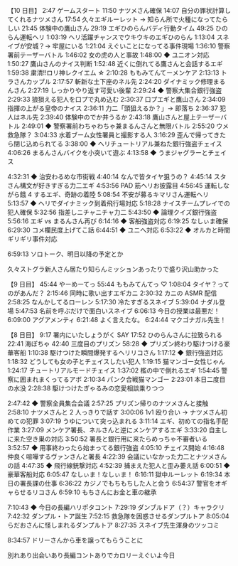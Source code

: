 【10 日目】
2:47 ゲームスタート
11:50 ナツメさん確保
14:07 自分の罪状計算してくれるナツメさん
17:54 久々エギルーレット → 知らん所で火種になってたらしい
21:45 体験中の鷹山さん
29:19 エギひのらんバディ行動タイム
49:25 ひのらん運転ヘリ
1:03:19 ヘリ活躍チャンスでウキウキのエギひのらん
1:13:04 スネイブが安城？→ 牢屋にいる
1:21:04 えぐいことになってる事件現場
1:36:10 警察署前テーザーバトル
1:46:02 女の虎の人と事故
1:48:00 ◆ ユニオン対応
1:50:27 鷹山さんのナイス判断
1:52:48 近くに倒れてる鷹さんと会話するエギ
1:59:38 粛清!!ロリ神レクイエム ☆
2:10:28 ももみてんてーメンケア
2:13:13 トラさんカップル
2:17:57 斬新な土下座のネル先
2:24:20 ダイナミック修理まるんさん
2:27:19 しっかりやり返す可愛い後輩
2:29:24 ◆ 警察大集合銀行強盗
2:29:33 狼狽える犯人を口プで丸め込む
2:30:37 口プエギと鷹山さん
2:34:09 指揮の上がる皇帝のナイス
2:36:11 力二「頭狙えるか？」→ 即落ち
2:36:37 犯人はネル先
2:39:40 体験中のでか井うるか
2:43:18 鷹山さんと屋上テーザーバトル
2:49:01 ◆ 警察署前わちゃわちゃ兼まるんさんと無限バトル
2:55:20 ウメ救急隊？
3:04:33 水着ブーム女性署員と撮影する人
3:16:29 歪んで帰ってきたら閉じ込められてる
3:38:00 ◆ ヘリチュートリアル兼ねた銀行強盗チェイス
4:06:26 まるんさんバイクを小突いて遊ぶ
4:13:58 ◆ うまジャグラーとチェイス

4:32:31 ◆ 治安わるめな市街戦
4:40:14 なんで皆タイヤ狙うの？
4:45:14 スタさん構文が好きすぎる力二エギ
4:53:56 PAD 筋ヘリお披露目
4:56:45 運転しながら餓 4 するエギ、奇跡の着陸
5:08:54 不安が募るキマリさん運転ヘリ
5:13:57 ◆ ヘリでダイナミック到着飛行場対応
5:18:28 ナイスチームプレイでの犯人確保
5:32:56 指差しニチャニチャ力二
5:43:50 ◆ 論理クイズ銀行強盗
5:56:16 エギ vs まるんさん再び
6:14:16 ◆ 客船強盗対応
6:19:25 なしぃま確保
6:29:30 コメ欄民度上げてこ話
6:44:51 ◆ ユニへ対応
6:53:22 ◆ オルカと時間ギリギリ事件対応

6:59:13 ソロトーク、明日以降の予定とか

久々ストグラ新人さん居たり知らんミッションあったりで盛り沢山助かった

【9 日目】
45:44 やーめーてっ
55:44 ももみてんてっ ♡
1:08:04 タイヤ？ってのがあんだ？
2:15:46 同時に歌い出すエギカニ
2:30:32 カニの ASMR 配信
2:58:25 なんかしてるローレン
5:17:30 冷たすぎるスネイブ
5:39:04 ナダル登場
5:47:53 名前を呼ぶだけで面白いスネイブ
6:06:13 今日の授業は最悪だ！
6:09:00 アグアメンティ
6:21:48 よく言えたな。
6:24:44 マクゴナガル先生！

【8 日目】
9:17 署内にいたしょうがく SAY
17:52 ひのらんさんに拉致られる
22:41 海ぽちゃ
42:40 三度目のプリズン
58:28 ◆ プリズン終わり駆けつける豪華客船
1:10:38 駆けつけた瞬間爆発するヘリリコさん
1:17:12 ◆ 銀行強盗対応
1:18:32 どうしても女の子とチェイスしたい犯人
1:19:15 猫マンゴー女性じゃん
1:24:17 チュートリアルモードチェイス
1:37:02 檻の中で倒れるエギ
1:54:45 警察に囲まれまくってるアボ
2:10:34 パンク合戦猫マンゴー
2:23:01 本日二度目の水没
2:28:38 駆けつけたぎゃるみの恋愛相談乗りつつ

2:47:42 ◆ 警察全員集合会議
2:57:25 プリズン帰りのナツメさんと接触
2:58:10 ナツメさんと 2 人っきりで話す
3:00:06 1v1 殴り合い → ナツメさん初めての犯罪
3:07:19 うゆについて突っ込まれる
3:11:14 エギ、初めての指名手配作業
3:27:09 メンケア署長、ネルさんと逆にメンケアするエギ
3:33:20 自主しに来た空き巣の対応
3:50:52 署長と銀行用に来たらめっちゃ不審者いる
3:52:57 ◆ 用事終わったら始まってる銀行強盗
4:05:10 チェイス開始
4:16:48 仲良く喧嘩するヴァンさんと署長
4:22:39 会議にいなかった力二とナツメさんの話
4:47:35 ◆ 飛行線銃撃対応
4:52:39 捕まえた犯人と歪み萎え話
6:00:51 ◆ 豪華客船対応
6:05:47 なしぃま！なしぃま！
6:16:11 獄中ルーレット
6:19:34 本日の署長課の仕事
6:36:22 カジノでもちもちした人と会う
6:54:37 警官をオギャらせるリコさん
6:59:10 もちさんにお金と車の継承

7:10:43 ◆ 今日の長編ハリポタコント
7:29:19 ダンブルドア（？）キャラクリ
7:42:32 ダンプル・トア誕生
7:52:15 救急隊を困惑させるダンプルトア
8:05:04 らだおさんに怪しまれるダンプルトア
8:27:35 スネイブ先生渾身のツッコミ

8:34:57 ドリーさんから車を譲ってもらうことに

別れあり出会いあり長編コントありでカロリーえぐいよ今日
